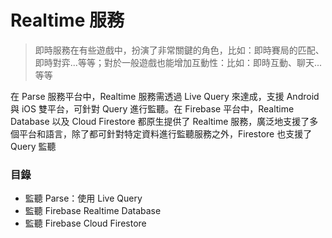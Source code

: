 # Realtime 服務

> 即時服務在有些遊戲中，扮演了非常關鍵的角色，比如：即時賽局的匹配、即時對弈...等等；對於一般遊戲也能增加互動性：比如：即時互動、聊天...等等

在 Parse 服務平台中，Realtime 服務需透過 Live Query 來達成，支援 Android 與 iOS 雙平台，可針對 Query 進行監聽。在 Firebase 平台中，Realtime Database 以及 Cloud Firestore 都原生提供了 Realtime 服務，廣泛地支援了多個平台和語言，除了都可針對特定資料進行監聽服務之外，Firestore 也支援了 Query 監聽

### 目錄

* 監聽 Parse：使用 Live Query
* 監聽 Firebase Realtime Database
* 監聽 Firebase Cloud Firestore